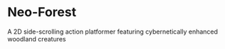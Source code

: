 # Neo-Forest
A 2D side-scrolling action platformer featuring cybernetically enhanced woodland creatures

